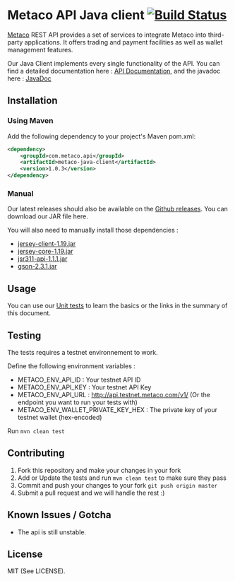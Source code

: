 # Metaco API Java client [![Build Status](https://travis-ci.org/MetacoSA/metaco-java-client.svg?branch=master)](https://travis-ci.org/MetacoSA/metaco-java-client)

[Metaco](https://metaco.com) REST API provides a set of services to integrate Metaco into third-party applications. It offers trading and payment facilities as well as wallet management features.

Our Java Client implements every single functionality of the API.
You can find a detailed documentation here : [API Documentation](http://docs.metaco.apiary.io/), and the javadoc here : [JavaDoc](http://metacosa.github.io/metaco-java-client/)

Installation
----------------------------------------------

### Using Maven

Add the following dependency to your project's Maven pom.xml:

```xml
<dependency>
	<groupId>com.metaco.api</groupId>
	<artifactId>metaco-java-client</artifactId>
	<version>1.0.3</version>
</dependency>
```

### Manual

Our latest releases should also be available on the [Github releases](https://github.com/MetacoSA/metaco-java-client/releases). You can download our JAR file here.

You will also need to manually install those dependencies :
* [jersey-client-1.19.jar](http://central.maven.org/maven2/com/sun/jersey/jersey-client/1.19/jersey-client-1.19.jar)
* [jersey-core-1.19.jar](http://central.maven.org/maven2/com/sun/jersey/jersey-core/1.19/jersey-core-1.19.jar)
* [jsr311-api-1.1.1.jar](http://central.maven.org/maven2/javax/ws/rs/jsr311-api/1.1.1/jsr311-api-1.1.1.jar)
* [gson-2.3.1.jar](http://central.maven.org/maven2/com/google/code/gson/gson/2.3.1/gson-2.3.1.jar)

Usage
----------------------------------------------

You can use our [Unit tests](https://github.com/MetacoSA/metaco-java-client/tree/master/src/test/java/com/metaco/api) to learn the basics or the links in the summary of this document.

Testing
----------------------------------------------
The tests requires a testnet environnement to work.

Define the following environment variables :
* METACO_ENV_API_ID : Your testnet API ID
* METACO_ENV_API_KEY : Your testnet API Key
* METACO_ENV_API_URL : http://api.testnet.metaco.com/v1/ (Or the endpoint you want to run your tests with)
* METACO_ENV_WALLET_PRIVATE_KEY_HEX : The private key of your testnet wallet (hex-encoded)

Run `mvn clean test`

Contributing
----------------------------------------------
1. Fork this repository and make your changes in your fork
2. Add or Update the tests and run `mvn clean test` to make sure they pass
3. Commit and push your changes to your fork `git push origin master`
4. Submit a pull request and we will handle the rest :)

Known Issues / Gotcha
----------------------------------------------
* The api is still unstable.

License
----------------------------------------------
MIT (See LICENSE).
